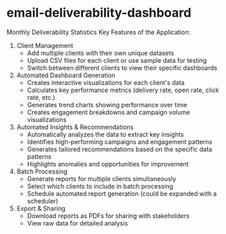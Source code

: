 # email-deliverability-dashboard
Monthly Deliverability Statistics
Key Features of the Application:
1. Client Management
   * Add multiple clients with their own unique datasets
   * Upload CSV files for each client or use sample data for testing
   * Switch between different clients to view their specific dashboards
2. Automated Dashboard Generation
   * Creates interactive visualizations for each client's data
   * Calculates key performance metrics (delivery rate, open rate, click rate, etc.)
   * Generates trend charts showing performance over time
   * Creates engagement breakdowns and campaign volume visualizations
3. Automated Insights & Recommendations
   * Automatically analyzes the data to extract key insights
   * Identifies high-performing campaigns and engagement patterns
   * Generates tailored recommendations based on the specific data patterns
   * Highlights anomalies and opportunities for improvement
4. Batch Processing
   * Generate reports for multiple clients simultaneously
   * Select which clients to include in batch processing
   * Schedule automated report generation (could be expanded with a scheduler)
5. Export & Sharing
   * Download reports as PDFs for sharing with stakeholders
   * View raw data for detailed analysis
